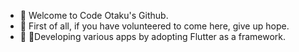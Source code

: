 - 👋 Welcome to Code Otaku's Github.
- 👀 First of all, if you have volunteered to come here, give up hope.
- 🌱 Developing various apps by adopting Flutter as a framework.

<!---
academy3746/academy3746 is a ✨ special ✨ repository because its `README.md` (this file) appears on your GitHub profile.
You can click the Preview link to take a look at your changes.
--->
